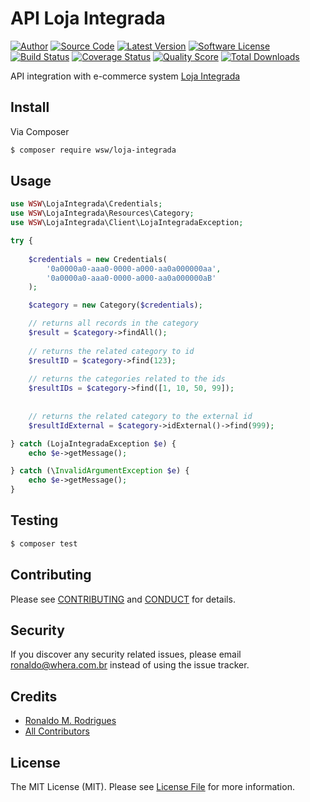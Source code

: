 # API Loja Integrada

[![Author](http://img.shields.io/badge/author-@wheraa-blue.svg?style=flat-square)](https://twitter.com/Wheraa)
[![Source Code](https://img.shields.io/badge/source-whera/LojaIntegrada-blue.svg?style=flat-square)](https://github.com/whera/LojaIntegrada/)
[![Latest Version](https://img.shields.io/github/release/whera/LojaIntegrada.svg?style=flat-square)](https://github.com/whera/LojaIntegrada/releases)
[![Software License](https://img.shields.io/badge/license-MIT-brightgreen.svg?style=flat-square)](LICENSE.md)
[![Build Status](https://img.shields.io/travis/whera/LojaIntegrada/master.svg?style=flat-square)](https://travis-ci.org/whera/LojaIntegrada)
[![Coverage Status](https://img.shields.io/scrutinizer/coverage/g/whera/LojaIntegrada.svg?style=flat-square)](https://scrutinizer-ci.com/g/whera/LojaIntegrada/code-structure)
[![Quality Score](https://img.shields.io/scrutinizer/g/whera/LojaIntegrada.svg?style=flat-square)](https://scrutinizer-ci.com/g/whera/LojaIntegrada)
[![Total Downloads](https://img.shields.io/packagist/dt/wsw/loja-integrada.svg?style=flat-square)](https://packagist.org/packages/wsw/loja-integrada)

API integration with e-commerce system [Loja Integrada](https://lojaintegrada.com.br/)

## Install

Via Composer

``` bash
$ composer require wsw/loja-integrada
```

## Usage

``` php
use WSW\LojaIntegrada\Credentials;
use WSW\LojaIntegrada\Resources\Category;
use WSW\LojaIntegrada\Client\LojaIntegradaException;

try {
 
    $credentials = new Credentials(
        '0a0000a0-aaa0-0000-a000-aa0a000000aa',
        '0a0000a0-aaa0-0000-a000-aa0a000000aB'
    );

    $category = new Category($credentials);

    // returns all records in the category
    $result = $category->findAll();
    
    // returns the related category to id
    $resultID = $category->find(123);
    
    // returns the categories related to the ids
    $resultIDs = $category->find([1, 10, 50, 99]);
    
    
    // returns the related category to the external id
    $resultIdExternal = $category->idExternal()->find(999);

} catch (LojaIntegradaException $e) {
    echo $e->getMessage();

} catch (\InvalidArgumentException $e) {
    echo $e->getMessage();
}

```

## Testing

``` bash
$ composer test
```

## Contributing

Please see [CONTRIBUTING](CONTRIBUTING.md) and [CONDUCT](CONDUCT.md) for details.

## Security

If you discover any security related issues, please email ronaldo@whera.com.br instead of using the issue tracker.

## Credits

- [Ronaldo M. Rodrigues][link-author]
- [All Contributors][link-contributors]

## License

The MIT License (MIT). Please see [License File](LICENSE.md) for more information.

[link-author]: https://twitter.com/Wheraa
[link-contributors]: ../../contributors
